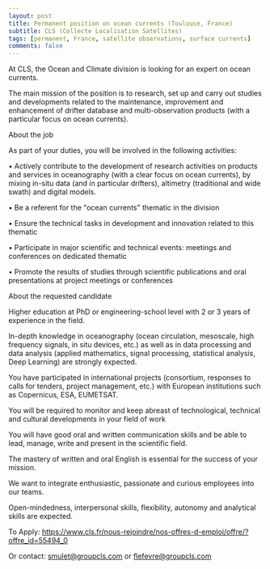 ```yaml
---
layout: post
title: Permanent position on ocean currents (Toulouse, France)
subtitle: CLS (Collecte Localisation Satellites)
tags: [permanent, France, satellite observations, surface currents]
comments: false
---
```

At CLS, the Ocean and Climate division is looking for an expert on ocean currents.

The main mission of the position is to research, set up and carry out studies and developments related to the maintenance, improvement and enhancement of drifter database and multi-observation products (with a particular focus on ocean currents).

 

About the job

 

As part of your duties, you will be involved in the following activities:

•            Actively contribute to the development of research activities on products and services in oceanography (with a clear focus on ocean currents), by mixing in-situ data (and in particular drifters), altimetry (traditional and wide swath) and digital models.

•            Be a referent for the "ocean currents" thematic in the division

•            Ensure the technical tasks in development and innovation related to this thematic

•            Participate in major scientific and technical events: meetings and conferences on dedicated thematic

•            Promote the results of studies through scientific publications and oral presentations at project meetings or conferences

 

About the requested candidate

 

Higher education at PhD or engineering-school level with 2 or 3 years of experience in the field.

In-depth knowledge in oceanography (ocean circulation, mesoscale, high frequency signals, in situ devices, etc.) as well as in data processing and data analysis (applied mathematics, signal processing, statistical analysis, Deep Learning) are strongly expected.

You have participated in international projects (consortium, responses to calls for tenders, project management, etc.) with European institutions such as Copernicus, ESA, EUMETSAT.

You will be required to monitor and keep abreast of technological, technical and cultural developments in your field of work

You will have good oral and written communication skills and be able to lead, manage, write and present in the scientific field.

The mastery of written and oral English is essential for the success of your mission.

We want to integrate enthusiastic, passionate and curious employees into our teams.

Open-mindedness, interpersonal skills, flexibility, autonomy and analytical skills are expected.

 

 

To Apply: https://www.cls.fr/nous-rejoindre/nos-offres-d-emploi/offre/?offre_id=55494_0

Or contact: smulet@groupcls.com or flefevre@groupcls.com
